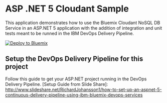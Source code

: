 # ASP .NET 5 Cloudant Sample

This application demonstrates how to use the Bluemix Cloudant NoSQL DB Service in an ASP.NET 5 application with the addition 
of integration and unit tests meant to be runned in the IBM DevOps Delivery Pipeline. 

[![Deploy to Bluemix](https://bluemix.net/deploy/button.png)](https://bluemix.net/deploy)

## Setup the DevOps Delivery Pipeline for this project

Follow this guide to get your ASP.NET project running in the DevOps Delivery Pipeline. 
[Setup Guide from Slide Share]: http://www.slideshare.net/RichardJohansson1/how-to-set-up-an-aspnet-5-continuous-delivery-pipeline-using-ibm-bluemix-devops-services
